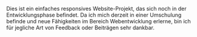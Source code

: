 Dies ist ein einfaches responsives Website-Projekt, das sich noch in der Entwicklungsphase befindet.
Da ich mich derzeit in einer Umschulung befinde und neue Fähigkeiten im Bereich Webentwicklung erlerne, bin ich für jegliche Art von Feedback oder Beiträgen sehr dankbar.
